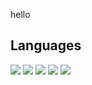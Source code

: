 hello

<h2> Languages </h2>
<div>
  <img src = https://img.shields.io/badge/Python-FFD43B?style=for-the-badge&logo=python&logoColor=blue>
  <img src = https://img.shields.io/badge/C%23-239120?style=for-the-badge&logo=c-sharp&logoColor=white>
  <img src = https://img.shields.io/badge/JavaScript-323330?style=for-the-badge&logo=javascript&logoColor=F7DF1E>
  <img src = https://img.shields.io/badge/HTML5-E34F26?style=for-the-badge&logo=html5&logoColor=white>
  <img src = https://img.shields.io/badge/CSS3-1572B6?style=for-the-badge&logo=css3&logoColor=white>
</div>
